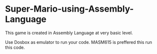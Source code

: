 # Super-Mario-using-Assembly-Language
This game is created in Assembly Language at very basic level.

Use Dosbox as emulator to run your code. MASM615 is preffered this run this code.
